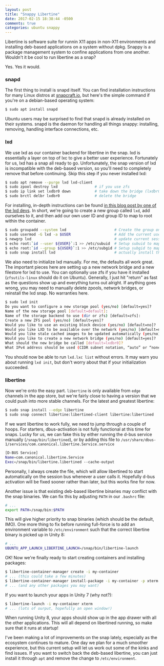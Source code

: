 ```yaml
---
layout: post
title: "Snappy Libertine"
date: 2017-02-15 18:38:44 -0500
comments: true
categories: ubuntu snappy
---
```


Libertine is software suite for runnin X11 apps in non-X11 environments and installing deb-based applications on a system without dpkg. Snappy is a package management system to confine applications from one another. Wouldn't it be cool to run libertine as a snap?

Yes. Yes it would.

### snapd ###

The first thing to install is snapd itself. You can find installation instructions for many Linux distros at [snapcraft.io](https://snapcraft.io/docs/core/install), but here's the simple command if you're on a debian-based operating system:

``` bash
$ sudo apt install snapd
```

Ubuntu users may be surprised to find that snapd is already installed on their systems. snapd is the daemon for handling all things snappy: installing, removing, handling interface connections, etc.

### lxd ###

We use lxd as our container backend for libertine in the snap. lxd is essentially a layer on top of lxc to give a better user experience. Fortunately for us, lxd has a snap all ready to go. Unfortunately, the snap version of lxd is incompatible with the deb-based version, so you'll need to completely remove that before continuing. Skip this step if you never installed lxd:

``` bash
$ sudo apt remove --purge lxd lxd-client
$ sudo zpool destroy lxd                 # if you use zfs
$ sudo ip link set lxdbr0 down           # take down the bridge (lxdbr0 is the default)
$ sudo brctl delbr lxdbr0                # delete the bridge
```

For installing, in-depth instructions can be found [in this blog post by one of the lxd devs](https://stgraber.org/2016/10/17/lxd-snap-available/). In short, we're going to create a new group called `lxd`, add ourselves to it, and then add our own user ID and group ID to map to root within the container.

``` bash
$ sudo groupadd --system lxd                      # Create the group on your system
$ sudo usermod -G lxd -a $USER                    # Add the current user
$ newgrp lxd                                      # update current session with new group
$ echo root:`id --user ${USER}`:1 >> /etc/subuid  # Setup subuid to map correctly
$ echo root:`id --group ${USER}`:1 >> /etc/subgid # Setup subgid to map correctly
$ sudo snap install lxd                           # actually install the snap!
```

We also need to initialize lxd manually. For me, the defaults all work great. The important pieces here are setting up a new network bridge and a new filestore for lxd to use. You can optionally use zfs if you have it installed (`zfsutils-linux` should do it on Ubuntu). Generally, I just hit "return" as fast as the questions show up and everything turns out alright. If anything goes wrong, you may need to manually delete zpools, network bridges, or reinstall the lxd snap. No warranties here.

``` bash
$ sudo lxd init
Do you want to configure a new storage pool (yes/no) [default=yes]?
Name of the new storage pool [default=default]:
Name of the storage backend to use (dir or zfs) [default=zfs]:
Create a new ZFS pool (yes/no) [default=yes]?
Would you like to use an existing block device (yes/no) [default=no]?
Would you like LXD to be available over the network (yes/no) [default=no]?
Would you like stale cached images to be updated automatically (yes/no) [default=yes]?
Would you like to create a new network bridge (yes/no) [default=yes]?
What should the new bridge be called [default=lxdbr0]?
What IPv4 address should be used (CIDR subnet notation, “auto” or “none”) [default=auto]?
```

You should now be able to run `lxd.lxc list` without errors. It may warn you about running `lxd init`, but don't worry about that if your initialization succeeded.

### libertine ###

Now we're onto the easy part. `libertine` is only available from `edge` channels in the app store, but we're fairly close to having a version that we could push into more stable channels. For the latest and greatest libertine:

``` bash
$ sudo snap install --edge libertine
$ sudo snap connect libertine:libertined-client libertine:libertined
```

If we want libertine to work fully, we need to jump through a couple of hoops. For starters, dbus-activation is not fully functional at this time for snaps. Lucky for us, we can fake this by either running the d-bus service manually (`/snap/bin/libertined`), or by adding this file to `/usr/share/dbus-1/services/com.canonical.libertine.Service.service`

``` bash /usr/share/dbus-1/services/com.canonical.libertine.Service.service
[D-BUS Service]
Name=com.canonical.libertine.Service
Exec=/snap/bin/libertine.libertined --cache-output
```

Personally, I always create the file, which will allow libertined to start automatically on the session bus whenever a user calls it. Hopefully d-bus activation will be fixed sooner rather than later, but this works fine for now.

Another issue is that existing deb-based libertine binaries may conflict with the snap binaries. We can fix this by adjusting `PATH` in our `.bashrc` file:

``` bash $HOME/.bashrc
# ...
export PATH=/snap/bin:$PATH
```

This will give higher priority to snap binaries (which should be the default, IMO). One more thing to fix before running full-force is to add an environment variable to `/etc/environment` such that the correct libertine binary is picked up in Unity 8:

``` bash /etc/environment
# ...
UBUNTU_APP_LAUNCH_LIBERTINE_LAUNCH=/snap/bin/libertine-launch
```

OK! Now we're finally ready to start creating containers and installing packages:

``` bash
$ libertine-container-manager create -i my-container
# ... (this could take a few minutes)
$ libertine-container-manager install-package -i my-container -p xterm
# ... (and any other packages you may want)
```

If you want to launch your apps in Unity 7 (why not?):

``` bash
$ libertine-launch -i my-container xterm
# ... (lots of ourput, hopefully an open window!)
```

When running Unity 8, your apps should show up in the app drawer with all the other applications. This will all depend on libertined running, so make sure that it runs at startup!

I've been making a lot of improvements on the snap lately, especially as the ecosystem continues to mature. One day we plan for a much smoother experience, but this current setup will let us work out some of the kinks and find issues. If you want to switch back the deb-based libertine, you can just install it through `apt` and remove the change to `/etc/environment`.
